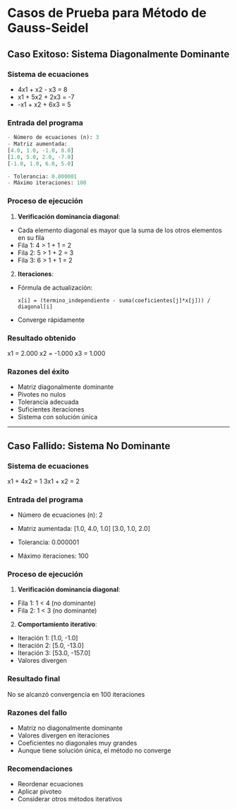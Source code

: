 # Casos de Prueba para Método de Gauss-Seidel

## Caso Exitoso: Sistema Diagonalmente Dominante

### Sistema de ecuaciones
- 4x1 + x2 - x3 = 8
- x1 + 5x2 + 2x3 = -7
- -x1 + x2 + 6x3 = 5


### Entrada del programa
```python
- Número de ecuaciones (n): 3
- Matriz aumentada:
[4.0, 1.0, -1.0, 8.0]
[1.0, 5.0, 2.0, -7.0]
[-1.0, 1.0, 6.0, 5.0]

- Tolerancia: 0.000001
- Máximo iteraciones: 100
```
### Proceso de ejecución
1. **Verificación dominancia diagonal**:
 - Cada elemento diagonal es mayor que la suma de los otros elementos en su fila
 - Fila 1: 4 > 1 + 1 = 2
 - Fila 2: 5 > 1 + 2 = 3
 - Fila 3: 6 > 1 + 1 = 2

2. **Iteraciones**:
 - Fórmula de actualización:
   ```
   x[i] = (termino_independiente - suma(coeficientes[j]*x[j])) / diagonal[i]
   ```
 - Converge rápidamente

### Resultado obtenido
x1 = 2.000
x2 = -1.000
x3 = 1.000


### Razones del éxito
- Matriz diagonalmente dominante
- Pivotes no nulos
- Tolerancia adecuada
- Suficientes iteraciones
- Sistema con solución única

---

## Caso Fallido: Sistema No Dominante

### Sistema de ecuaciones
x1 + 4x2 = 1
3x1 + x2 = 2


### Entrada del programa
- Número de ecuaciones (n): 2
- Matriz aumentada:
[1.0, 4.0, 1.0]
[3.0, 1.0, 2.0]

- Tolerancia: 0.000001
- Máximo iteraciones: 100

### Proceso de ejecución
1. **Verificación dominancia diagonal**:
 - Fila 1: 1 < 4 (no dominante)
 - Fila 2: 1 < 3 (no dominante)

2. **Comportamiento iterativo**:
 - Iteración 1: [1.0, -1.0]
 - Iteración 2: [5.0, -13.0] 
 - Iteración 3: [53.0, -157.0]
 - Valores divergen

### Resultado final
No se alcanzó convergencia en 100 iteraciones


### Razones del fallo
- Matriz no diagonalmente dominante
- Valores divergen en iteraciones
- Coeficientes no diagonales muy grandes
- Aunque tiene solución única, el método no converge

### Recomendaciones
- Reordenar ecuaciones
- Aplicar pivoteo
- Considerar otros métodos iterativos

